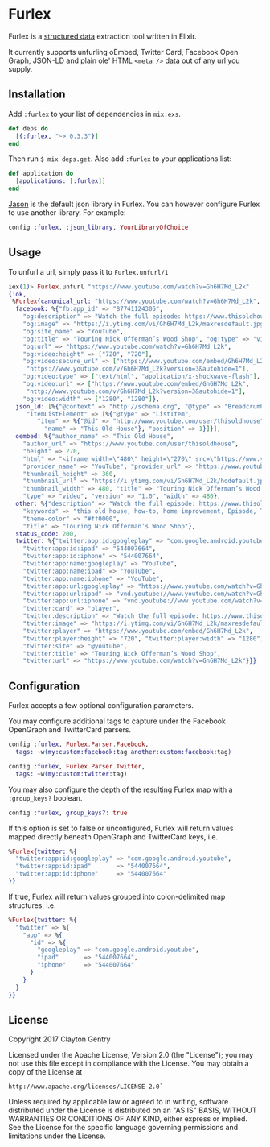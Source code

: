 # Furlex

Furlex is a [structured data](https://moz.com/learn/seo/schema-structured-data) extraction tool written in Elixir.

It currently supports unfurling oEmbed, Twitter Card, Facebook Open Graph, JSON-LD
and plain ole' HTML `<meta />` data out of any url you supply.

## Installation

Add `:furlex` to your list of dependencies in `mix.exs`.

```elixir
def deps do
  [{:furlex, "~> 0.3.3"}]
end
```

Then run `$ mix deps.get`. Also add `:furlex` to your applications list:

```elixir
def application do
  [applications: [:furlex]]
end
```

[Jason](http://github.com/michalmuskala/jason) is the default json library in Furlex. You can however configure Furlex to use another library. For example:

```elixir
config :furlex, :json_library, YourLibraryOfChoice
```

## Usage
To unfurl a url, simply pass it to `Furlex.unfurl/1`

```elixir
iex(1)> Furlex.unfurl "https://www.youtube.com/watch?v=Gh6H7Md_L2k"
{:ok,
 %Furlex{canonical_url: "https://www.youtube.com/watch?v=Gh6H7Md_L2k",
  facebook: %{"fb:app_id" => "87741124305",
    "og:description" => "Watch the full episode: https://www.thisoldhouse.com/watch/ask-toh-future-house-offerman Ask This Old House host Kevin O’Connor visits Nick Offerman in Los A...",
    "og:image" => "https://i.ytimg.com/vi/Gh6H7Md_L2k/maxresdefault.jpg",
    "og:site_name" => "YouTube",
    "og:title" => "Touring Nick Offerman’s Wood Shop", "og:type" => "video",
    "og:url" => "https://www.youtube.com/watch?v=Gh6H7Md_L2k",
    "og:video:height" => ["720", "720"],
    "og:video:secure_url" => ["https://www.youtube.com/embed/Gh6H7Md_L2k",
     "https://www.youtube.com/v/Gh6H7Md_L2k?version=3&autohide=1"],
    "og:video:type" => ["text/html", "application/x-shockwave-flash"],
    "og:video:url" => ["https://www.youtube.com/embed/Gh6H7Md_L2k",
     "http://www.youtube.com/v/Gh6H7Md_L2k?version=3&autohide=1"],
    "og:video:width" => ["1280", "1280"]},
  json_ld: [%{"@context" => "http://schema.org", "@type" => "BreadcrumbList",
     "itemListElement" => [%{"@type" => "ListItem",
        "item" => %{"@id" => "http://www.youtube.com/user/thisoldhouse",
          "name" => "This Old House"}, "position" => 1}]}],
  oembed: %{"author_name" => "This Old House",
    "author_url" => "https://www.youtube.com/user/thisoldhouse",
    "height" => 270,
    "html" => "<iframe width=\"480\" height=\"270\" src=\"https://www.youtube.com/embed/Gh6H7Md_L2k?feature=oembed\" frameborder=\"0\" gesture=\"media\" allow=\"encrypted-media\" allowfullscreen></iframe>",
    "provider_name" => "YouTube", "provider_url" => "https://www.youtube.com/",
    "thumbnail_height" => 360,
    "thumbnail_url" => "https://i.ytimg.com/vi/Gh6H7Md_L2k/hqdefault.jpg",
    "thumbnail_width" => 480, "title" => "Touring Nick Offerman’s Wood Shop",
    "type" => "video", "version" => "1.0", "width" => 480},
  other: %{"description" => "Watch the full episode: https://www.thisoldhouse.com/watch/ask-toh-future-house-offerman Ask This Old House host Kevin O’Connor visits Nick Offerman in Los A...",
    "keywords" => "this old house, how-to, home improvement, Episode, TV Show, DIY, Ask This Old House, Nick Offerman, Kevin O'Connor, woodworking, wood shop",
    "theme-color" => "#ff0000",
    "title" => "Touring Nick Offerman’s Wood Shop"},
  status_code: 200,
  twitter: %{"twitter:app:id:googleplay" => "com.google.android.youtube",
    "twitter:app:id:ipad" => "544007664",
    "twitter:app:id:iphone" => "544007664",
    "twitter:app:name:googleplay" => "YouTube",
    "twitter:app:name:ipad" => "YouTube",
    "twitter:app:name:iphone" => "YouTube",
    "twitter:app:url:googleplay" => "https://www.youtube.com/watch?v=Gh6H7Md_L2k",
    "twitter:app:url:ipad" => "vnd.youtube://www.youtube.com/watch?v=Gh6H7Md_L2k&feature=applinks",
    "twitter:app:url:iphone" => "vnd.youtube://www.youtube.com/watch?v=Gh6H7Md_L2k&feature=applinks",
    "twitter:card" => "player",
    "twitter:description" => "Watch the full episode: https://www.thisoldhouse.com/watch/ask-toh-future-house-offerman Ask This Old House host Kevin O’Connor visits Nick Offerman in Los A...",
    "twitter:image" => "https://i.ytimg.com/vi/Gh6H7Md_L2k/maxresdefault.jpg",
    "twitter:player" => "https://www.youtube.com/embed/Gh6H7Md_L2k",
    "twitter:player:height" => "720", "twitter:player:width" => "1280",
    "twitter:site" => "@youtube",
    "twitter:title" => "Touring Nick Offerman’s Wood Shop",
    "twitter:url" => "https://www.youtube.com/watch?v=Gh6H7Md_L2k"}}}
```

## Configuration
Furlex accepts a few optional configuration parameters.

You may configure additional tags to capture under the Facebook
OpenGraph and TwitterCard parsers.

```elixir
config :furlex, Furlex.Parser.Facebook,
  tags: ~w(my:custom:facebook:tag another:custom:facebook:tag)

config :furlex, Furlex.Parser.Twitter,
  tags: ~w(my:custom:twitter:tag)
```

You may also configure the depth of the resulting Furlex map with a `:group_keys?` boolean.

```elixir
config :furlex, group_keys?: true
```

If this option is set to false or unconfigured, Furlex will return values mapped directly beneath OpenGraph and TwitterCard keys, i.e.
 ```elixir
 %Furlex{twitter: %{
   "twitter:app:id:googleplay" => "com.google.android.youtube",
   "twitter:app:id:ipad"       => "544007664",
   "twitter:app:id:iphone"     => "544007664"
 }}
```

If true, Furlex will return values grouped into colon-delimited map structures, i.e.
```elixir
%Furlex{twitter: %{
  "twitter" => %{
    "app" => %{
      "id" => %{
        "googleplay" => "com.google.android.youtube",
        "ipad"       => "544007664",
        "iphone"     => "544007664"
      }
    }
  }
}}
```

## License
Copyright 2017 Clayton Gentry

Licensed under the Apache License, Version 2.0 (the "License");
you may not use this file except in compliance with the License.
You may obtain a copy of the License at
```
http://www.apache.org/licenses/LICENSE-2.0`
```
Unless required by applicable law or agreed to in writing, software
distributed under the License is distributed on an "AS IS" BASIS,
WITHOUT WARRANTIES OR CONDITIONS OF ANY KIND, either express or implied.
See the License for the specific language governing permissions and
limitations under the License.
